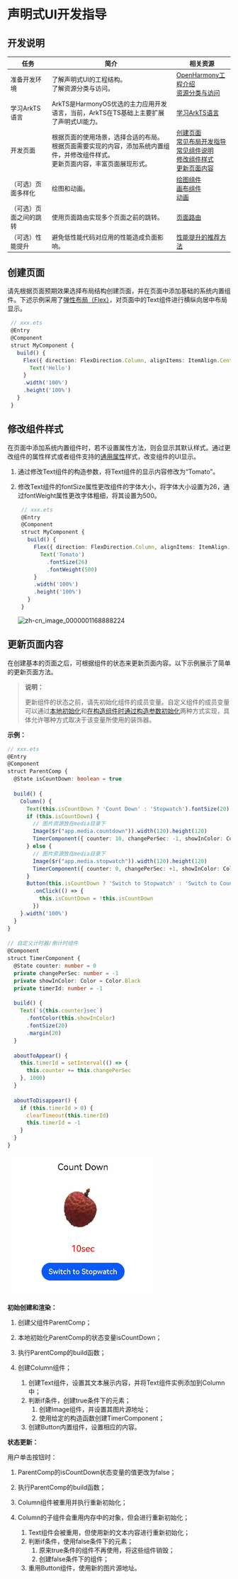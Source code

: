 # 声明式UI开发指导

## 开发说明

| 任务                   | 简介                                                         | 相关资源                                                     |
| ---------------------- | ------------------------------------------------------------ | ------------------------------------------------------------ |
| 准备开发环境           | 了解声明式UI的工程结构。<br>了解资源分类与访问。             | [OpenHarmony工程介绍](https://developer.harmonyos.com/cn/docs/documentation/doc-guides/ohos-project-overview-0000001218440650)<br>[资源分类与访问](../quick-start/resource-categories-and-access.md) |
| 学习ArkTS语言          | ArkTS是HarmonyOS优选的主力应用开发语言，当前，ArkTS在TS基础上主要扩展了声明式UI能力。 | [学习ArkTS语言](../quick-start/arkts-get-started.md)         |
| 开发页面               | 根据页面的使用场景，选择合适的布局。<br>根据页面需要实现的内容，添加系统内置组件，并修改组件样式。<br>更新页面内容，丰富页面展现形式。 | [创建页面](#创建页面)<br>        [常见布局开发指导](ui-ts-layout-linear.md)<br>        [常见组件说明](ui-ts-components-intro.md)<br>[修改组件样式](#修改组件样式)<br>[更新页面内容](#更新页面内容) |
| （可选）页面多样化     | 绘图和动画。                                                 | [绘图组件](../reference/arkui-ts/ts-drawing-components-circle.md)<br>[画布组件](../reference/arkui-ts/ts-components-canvas-canvas.md)<br>[动画](../reference/arkui-ts/ts-animatorproperty.md) |
| （可选）页面之间的跳转 | 使用页面路由实现多个页面之前的跳转。                         | [页面路由](../reference/apis/js-apis-router.md)              |
| （可选）性能提升       | 避免低性能代码对应用的性能造成负面影响。                     | [性能提升的推荐方法](ui-ts-performance-improvement-recommendation.md) |

## 创建页面

请先根据页面预期效果选择布局结构创建页面，并在页面中添加基础的系统内置组件。下述示例采用了[弹性布局（Flex）](ui-ts-layout-flex.md)，对页面中的Text组件进行横纵向居中布局显示。

   ```ts
    // xxx.ets
    @Entry
    @Component
    struct MyComponent {
      build() {
        Flex({ direction: FlexDirection.Column, alignItems: ItemAlign.Center, justifyContent: FlexAlign.Center }) {
          Text('Hello')
        }        
        .width('100%')
        .height('100%')
      }
    }
   ```

## 修改组件样式

在页面中添加系统内置组件时，若不设置属性方法，则会显示其默认样式。通过更改组件的属性样式或者组件支持的[通用属性](../reference/arkui-ts/ts-universal-attributes-size.md)样式，改变组件的UI显示。

1. 通过修改Text组件的构造参数，将Text组件的显示内容修改为“Tomato”。
2. 修改Text组件的fontSize属性更改组件的字体大小，将字体大小设置为26，通过fontWeight属性更改字体粗细，将其设置为500。

   ```ts
    // xxx.ets
    @Entry
    @Component
    struct MyComponent {
      build() {
        Flex({ direction: FlexDirection.Column, alignItems: ItemAlign.Center, justifyContent: FlexAlign.Center }) {
          Text('Tomato')
            .fontSize(26)
            .fontWeight(500)
        }
        .width('100%')
        .height('100%')
      }
    }
   ```

   ![zh-cn_image_0000001168888224](figures/zh-cn_image_0000001168888224.png)

## 更新页面内容

在创建基本的页面之后，可根据组件的状态来更新页面内容。以下示例展示了简单的更新页面方法。

> **说明：** 
>
> 更新组件的状态之前，请先初始化组件的成员变量。自定义组件的成员变量可以通过[本地初始化](../quick-start/arkts-restrictions-and-extensions.md#自定义组件成员变量初始化的方式与约束)和[在构造组件时通过构造参数初始化](../quick-start/arkts-restrictions-and-extensions.md#自定义组件成员变量初始化的方式与约束)两种方式实现，具体允许哪种方式取决于该变量所使用的装饰器。

**示例：**

```ts
// xxx.ets
@Entry
@Component
struct ParentComp {
  @State isCountDown: boolean = true

  build() {
    Column() {
      Text(this.isCountDown ? 'Count Down' : 'Stopwatch').fontSize(20).margin(20)
      if (this.isCountDown) {
        // 图片资源放在media目录下
        Image($r("app.media.countdown")).width(120).height(120)
        TimerComponent({ counter: 10, changePerSec: -1, showInColor: Color.Red })
      } else {
        // 图片资源放在media目录下
        Image($r("app.media.stopwatch")).width(120).height(120)
        TimerComponent({ counter: 0, changePerSec: +1, showInColor: Color.Black })
      }
      Button(this.isCountDown ? 'Switch to Stopwatch' : 'Switch to Count Down')
        .onClick(() => {
          this.isCountDown = !this.isCountDown
        })
    }.width('100%')
  }
}

// 自定义计时器/倒计时组件
@Component
struct TimerComponent {
  @State counter: number = 0
  private changePerSec: number = -1
  private showInColor: Color = Color.Black
  private timerId: number = -1

  build() {
    Text(`${this.counter}sec`)
      .fontColor(this.showInColor)
      .fontSize(20)
      .margin(20)
  }

  aboutToAppear() {
    this.timerId = setInterval(() => {
      this.counter += this.changePerSec
    }, 1000)
  }

  aboutToDisappear() {
    if (this.timerId > 0) {
      clearTimeout(this.timerId)
      this.timerId = -1
    }
  }
}
```

![component](figures/component.gif)

**初始创建和渲染：**

1. 创建父组件ParentComp；

2. 本地初始化ParentComp的状态变量isCountDown；

3. 执行ParentComp的build函数；

4. 创建Column组件；
   1. 创建Text组件，设置其文本展示内容，并将Text组件实例添加到Column中；
   2. 判断if条件，创建true条件下的元素；
       1. 创建Image组件，并设置其图片源地址；
       2. 使用给定的构造函数创建TimerComponent；
   3. 创建Button内置组件，设置相应的内容。

**状态更新：**

用户单击按钮时：

1. ParentComp的isCountDown状态变量的值更改为false；

2. 执行ParentComp的build函数；

3. Column组件被重用并执行重新初始化；

4. Column的子组件会重用内存中的对象，但会进行重新初始化；
   1. Text组件会被重用，但使用新的文本内容进行重新初始化；
   2. 判断if条件，使用false条件下的元素；
       1. 原来true条件的组件不再使用，将这些组件销毁；
       2. 创建false条件下的组件；
   3. 重用Button组件，使用新的图片源地址。